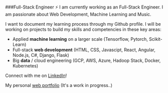 ###Full-Stack Engineer ⚡
I am currently working as an Full-Stack Engineer. I am passionate about Web Development, Machine Learning and Music. 

I want to document my learning process through my Github profile. I will be working on projects to build my skills and competencies in these key areas: 
-	Applied **machine learning** on a larger scale (Tensorflow, Pytorch, Scikit-Learn)
-	Full-stack **web development** (HTML, CSS, Javascipt, React, Angular, Node.js, C#, Django, Flask)
-	Big **data** / cloud engineering (GCP, AWS, Azure, Hadoop Stack, Docker, Kubernetes)


Connect with me on [LinkedIn](https://linkedin.com/in/aditya-garga)!

My personal [web portfolio](https://adityagarga.github.io) (It's a work in progress..)

